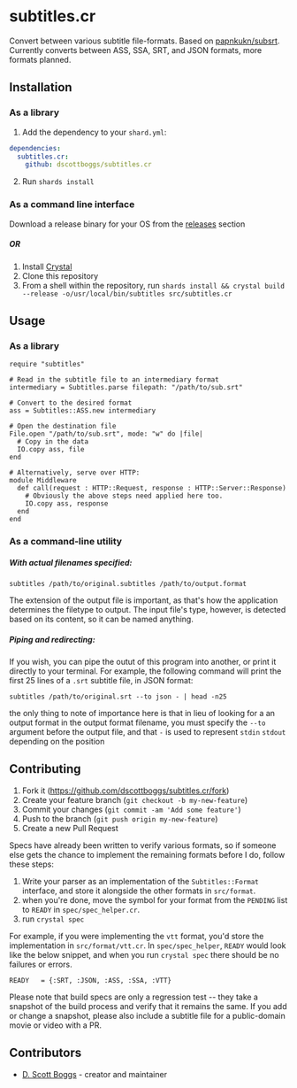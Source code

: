 # subtitles.cr

Convert between various subtitle file-formats. Based on
[papnkukn/subsrt](https://github.com/papnkukn/subsrt). Currently converts
between ASS, SSA, SRT, and JSON formats, more formats planned.

## Installation

### As a library

1. Add the dependency to your `shard.yml`:

```yaml
dependencies:
  subtitles.cr:
    github: dscottboggs/subtitles.cr

```

2. Run `shards install`

### As a command line interface

Download a release binary for your OS from the [releases](https://github.com/dscottboggs/subtitles.cr/releases) section

##### *OR*

1. Install [Crystal](https://crystal-lang.org/reference/installation/index.html)
2. Clone this repository
3. From a shell within the repository, run `shards install && crystal build --release -o/usr/local/bin/subtitles src/subtitles.cr`


## Usage

### As a library
```crystal
require "subtitles"

# Read in the subtitle file to an intermediary format
intermediary = Subtitles.parse filepath: "/path/to/sub.srt"

# Convert to the desired format
ass = Subtitles::ASS.new intermediary

# Open the destination file
File.open "/path/to/sub.srt", mode: "w" do |file|
  # Copy in the data
  IO.copy ass, file
end

# Alternatively, serve over HTTP:
module Middleware
  def call(request : HTTP::Request, response : HTTP::Server::Response)
    # Obviously the above steps need applied here too.
    IO.copy ass, response
  end
end
```

### As a command-line utility

##### With actual filenames specified:
```shell
subtitles /path/to/original.subtitles /path/to/output.format
```
The extension of the output file is important, as that's how the
application determines the filetype to output. The input file's type,
however, is detected based on its content, so it can be named anything.

##### Piping and redirecting:
If you wish, you can pipe the outut of this program into another,
or print it directly to your terminal. For example, the following
command will print the first 25 lines of a `.srt` subtitle file,
in JSON format:

```shell
subtitles /path/to/original.srt --to json - | head -n25
```

the only thing to note of importance here is that in lieu of looking for a
an output format in the output format filename, you must specify the `--to`
argument before the output file, and that `-` is used to represent `stdin`
`stdout` depending on the position

## Contributing

1. Fork it (<https://github.com/dscottboggs/subtitles.cr/fork>)
2. Create your feature branch (`git checkout -b my-new-feature`)
3. Commit your changes (`git commit -am 'Add some feature'`)
4. Push to the branch (`git push origin my-new-feature`)
5. Create a new Pull Request

Specs have already been written to verify various formats, so if someone else
gets the chance to implement the remaining formats before I do, follow these
steps:

 1. Write your parser as an implementation of the `Subtitles::Format` interface,
 and store it alongside the other formats in `src/format`.
 2. when you're done, move the symbol for your format from the `PENDING` list to
 `READY` in `spec/spec_helper.cr`.
 3. run `crystal spec`

For example, if you were implementing the `vtt` format, you'd store the
implementation in `src/format/vtt.cr`. In `spec/spec_helper`, `READY` would look
like the below snippet, and when you run `crystal spec` there should be no
failures or errors.

```crystal
READY   = {:SRT, :JSON, :ASS, :SSA, :VTT}
```

Please note that build specs are only a regression test -- they take a snapshot
of the build process and verify that it remains the same. If you add or change a
snapshot, please also include a subtitle file for a public-domain movie or video
with a PR.

## Contributors

- [D. Scott Boggs](https://github.com/dscottboggs) - creator and maintainer
